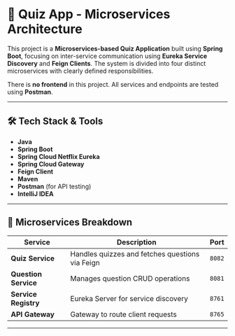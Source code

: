# 🧠 Quiz App - Microservices Architecture

This project is a **Microservices-based Quiz Application** built using **Spring Boot**, focusing on inter-service communication using **Eureka Service Discovery** and **Feign Clients**. The system is divided into four distinct microservices with clearly defined responsibilities.

There is **no frontend** in this project. All services and endpoints are tested using **Postman**.

---

## 🛠️ Tech Stack & Tools

- **Java**
- **Spring Boot**
- **Spring Cloud Netflix Eureka**
- **Spring Cloud Gateway**
- **Feign Client**
- **Maven**
- **Postman** (for API testing)
- **IntelliJ IDEA**

---

## 🧩 Microservices Breakdown

| Service           | Description                         | Port  |
|------------------|-------------------------------------|-------|
| **Quiz Service**      | Handles quizzes and fetches questions via Feign | `8082` |
| **Question Service**  | Manages question CRUD operations        | `8081` |
| **Service Registry**  | Eureka Server for service discovery     | `8761` |
| **API Gateway**       | Gateway to route client requests        | `8765` |

---


